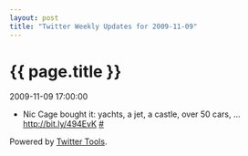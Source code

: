 ```yaml
---
layout: post
title: "Twitter Weekly Updates for 2009-11-09"
---
```


<h1> {{ page.title }} </h1> <p class='meta'>2009-11-09 17:00:00</p>

<ul class="aktt_tweet_digest">
	<li>Nic Cage bought it: yachts, a jet, a castle, over 50 cars, ... <a href="http://bit.ly/494EvK" rel="nofollow">http://bit.ly/494EvK</a> <a href="http://twitter.com/Joshua_C/statuses/5435774974">#</a></li>
</ul>
<p class="aktt_credit">Powered by <a href="http://alexking.org/projects/wordpress">Twitter Tools</a>.</p>